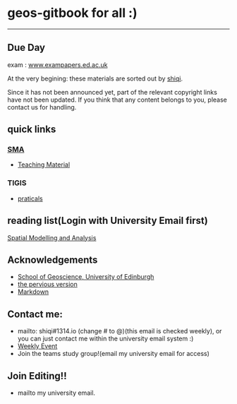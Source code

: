 geos-gitbook for all :)
====
---
## Due Day

exam : www.exampapers.ed.ac.uk

At the very begining: these materials are sorted out by [shiqi](mailto:shiqi@1314.io). 

Since it has not been announced yet, part of the relevant copyright links have not been updated. If you think that any content belongs to you, please contact us for handling.

## quick links
### [SMA](https://www.geos.ed.ac.uk/~gisteac/sma/)
  - [Teaching Material](https://www.geos.ed.ac.uk/~bmg/teaching/sma/)

### TIGIS
  - [praticals](https://www.geos.ed.ac.uk/~gisteac/tigis/practicals/)

## reading list(Login with University Email first)
[Spatial Modelling and Analysis](https://eu01.alma.exlibrisgroup.com/leganto/public/44UOE_INST/lists/37584719160002466?auth=SAML)

## Acknowledgements
- [School of Geoscience, University of Edinburgh](https://www.ed.ac.uk/geosciences/)
- [the pervious version](https://giseo.1314.io/)
- [Markdown](https://markdown.com.cn/)

## Contact me:
- mailto: shiqi#1314.io (change # to @)(this email is checked weekly), or you can just contact me within the university email system :)
- [Weekly Event](https://www.ed.ac.uk/geosciences/events/staff-students/edinburgh-earth-observatory-seminars)
- Join the teams study group!(email my university email for access)
## Join Editing!!
- mailto my university email.